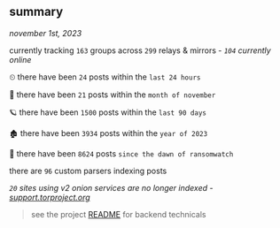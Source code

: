 
## summary
_november 1st, 2023_

currently tracking `163` groups across `299` relays & mirrors - _`104` currently online_

⏲ there have been `24` posts within the `last 24 hours`

🦈 there have been `21` posts within the `month of november`

🪐 there have been `1500` posts within the `last 90 days`

🏚 there have been `3934` posts within the `year of 2023`

🦕 there have been `8624` posts `since the dawn of ransomwatch`

there are `96` custom parsers indexing posts

_`20` sites using v2 onion services are no longer indexed - [support.torproject.org](https://support.torproject.org/onionservices/v2-deprecation/)_

> see the project [README](https://github.com/joshhighet/ransomwatch#ransomwatch--) for backend technicals
